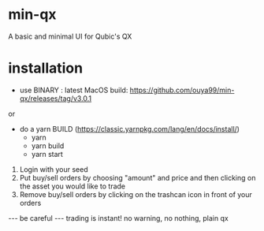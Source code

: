 # min-qx

A basic and minimal UI for Qubic's QX

# installation

- use BINARY : latest MacOS build: https://github.com/ouya99/min-qx/releases/tag/v3.0.1

or

- do a yarn BUILD (https://classic.yarnpkg.com/lang/en/docs/install/)
  - yarn
  - yarn build
  - yarn start

1. Login with your seed
2. Put buy/sell orders by choosing "amount" and price and then clicking on the asset you would like to trade
3. Remove buy/sell orders by clicking on the trashcan icon in front of your orders

--- be careful ---
trading is instant! no warning, no nothing, plain qx
